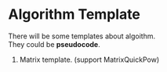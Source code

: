 # Algorithm Template
There will be some templates about algoithm.	
They could be **pseudocode**.
1. Matrix template. (support MatrixQuickPow)